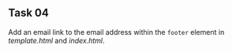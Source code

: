 ## Task 04
Add an email link to the email address within the `footer` element in *template.html* and *index.html*.
